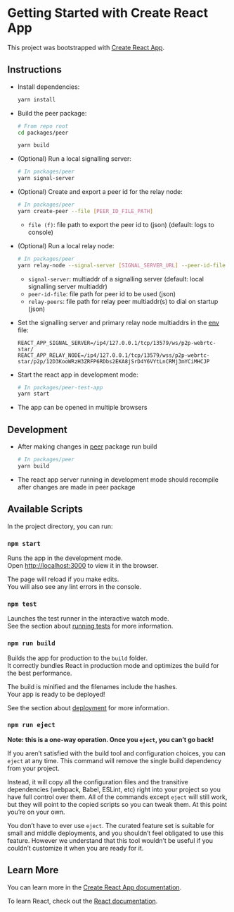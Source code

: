 # Getting Started with Create React App

This project was bootstrapped with [Create React App](https://github.com/facebook/create-react-app).

## Instructions

* Install dependencies:

  ```bash
  yarn install
  ```

* Build the peer package:

  ```bash
  # From repo root
  cd packages/peer

  yarn build
  ```

* (Optional) Run a local signalling server:

  ```bash
  # In packages/peer
  yarn signal-server
  ```

* (Optional) Create and export a peer id for the relay node:

  ```bash
  # In packages/peer
  yarn create-peer --file [PEER_ID_FILE_PATH]
  ```

  * `file (f)`: file path to export the peer id to (json) (default: logs to console)

* (Optional) Run a local relay node:

  ```bash
  # In packages/peer
  yarn relay-node --signal-server [SIGNAL_SERVER_URL] --peer-id-file [PEER_ID_FILE_PATH] --relay-peers [RELAY_PEERS_FILE_PATH]
  ```

  * `signal-server`: multiaddr of a signalling server (default: local signalling server multiaddr)
  * `peer-id-file`: file path for peer id to be used (json)
  * `relay-peers`: file path for relay peer multiaddr(s) to dial on startup (json)

* Set the signalling server and primary relay node multiaddrs in the [env](./.env) file:

  ```
  REACT_APP_SIGNAL_SERVER=/ip4/127.0.0.1/tcp/13579/ws/p2p-webrtc-star/
  REACT_APP_RELAY_NODE=/ip4/127.0.0.1/tcp/13579/wss/p2p-webrtc-star/p2p/12D3KooWRzH3ZRFP6RDbs2EKA8jSrD4Y6VYtLnCRMj3mYCiMHCJP
  ```

* Start the react app in development mode:

  ```bash
  # In packages/peer-test-app
  yarn start
  ```

* The app can be opened in multiple browsers

## Development

* After making changes in [peer](../peer/) package run build

  ```bash
  # In packages/peer
  yarn build
  ```

* The react app server running in development mode should recompile after changes are made in peer package

## Available Scripts

In the project directory, you can run:

### `npm start`

Runs the app in the development mode.\
Open [http://localhost:3000](http://localhost:3000) to view it in the browser.

The page will reload if you make edits.\
You will also see any lint errors in the console.

### `npm test`

Launches the test runner in the interactive watch mode.\
See the section about [running tests](https://facebook.github.io/create-react-app/docs/running-tests) for more information.

### `npm run build`

Builds the app for production to the `build` folder.\
It correctly bundles React in production mode and optimizes the build for the best performance.

The build is minified and the filenames include the hashes.\
Your app is ready to be deployed!

See the section about [deployment](https://facebook.github.io/create-react-app/docs/deployment) for more information.

### `npm run eject`

**Note: this is a one-way operation. Once you `eject`, you can’t go back!**

If you aren’t satisfied with the build tool and configuration choices, you can `eject` at any time. This command will remove the single build dependency from your project.

Instead, it will copy all the configuration files and the transitive dependencies (webpack, Babel, ESLint, etc) right into your project so you have full control over them. All of the commands except `eject` will still work, but they will point to the copied scripts so you can tweak them. At this point you’re on your own.

You don’t have to ever use `eject`. The curated feature set is suitable for small and middle deployments, and you shouldn’t feel obligated to use this feature. However we understand that this tool wouldn’t be useful if you couldn’t customize it when you are ready for it.

## Learn More

You can learn more in the [Create React App documentation](https://facebook.github.io/create-react-app/docs/getting-started).

To learn React, check out the [React documentation](https://reactjs.org/).
